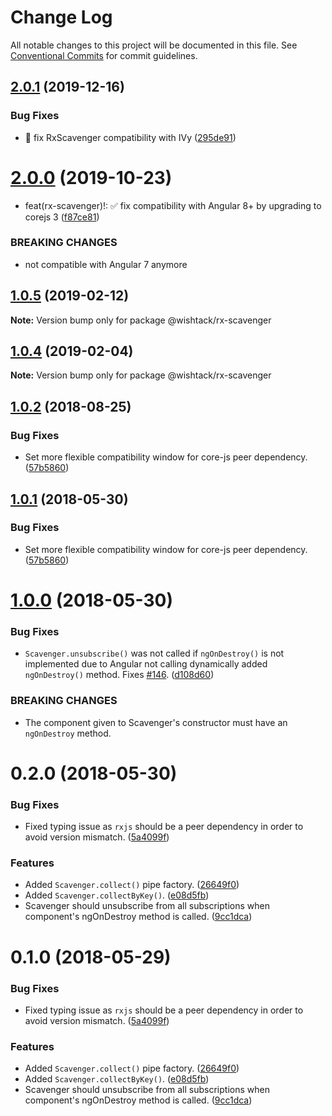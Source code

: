 # Change Log

All notable changes to this project will be documented in this file.
See [Conventional Commits](https://conventionalcommits.org) for commit guidelines.

## [2.0.1](https://github.com/wishtack/wishtack-steroids/compare/@wishtack/rx-scavenger@2.0.0...@wishtack/rx-scavenger@2.0.1) (2019-12-16)


### Bug Fixes

* 🐞 fix RxScavenger compatibility with IVy ([295de91](https://github.com/wishtack/wishtack-steroids/commit/295de91a9717fe5b0c4c0e6896977cdf67679c3a))





# [2.0.0](https://github.com/wishtack/wishtack-steroids/compare/@wishtack/rx-scavenger@1.0.5...@wishtack/rx-scavenger@2.0.0) (2019-10-23)


* feat(rx-scavenger)!: ✅ fix compatibility with Angular 8+ by upgrading to corejs 3 ([f87ce81](https://github.com/wishtack/wishtack-steroids/commit/f87ce81))


### BREAKING CHANGES

* not compatible with Angular 7 anymore





## [1.0.5](https://github.com/wishtack/wishtack-steroids/compare/@wishtack/rx-scavenger@1.0.4...@wishtack/rx-scavenger@1.0.5) (2019-02-12)

**Note:** Version bump only for package @wishtack/rx-scavenger





## [1.0.4](https://github.com/wishtack/wishtack-steroids/compare/@wishtack/rx-scavenger@1.0.3...@wishtack/rx-scavenger@1.0.4) (2019-02-04)

**Note:** Version bump only for package @wishtack/rx-scavenger





<a name="1.0.2"></a>
## [1.0.2](https://github.com/wishtack/wishtack-steroids/compare/@wishtack/rx-scavenger@1.0.0...@wishtack/rx-scavenger@1.0.2) (2018-08-25)


### Bug Fixes

* Set more flexible compatibility window for core-js peer dependency. ([57b5860](https://github.com/wishtack/wishtack-steroids/commit/57b5860))




<a name="1.0.1"></a>
## [1.0.1](https://github.com/wishtack/wishtack-steroids/compare/@wishtack/rx-scavenger@1.0.0...@wishtack/rx-scavenger@1.0.1) (2018-05-30)


### Bug Fixes

* Set more flexible compatibility window for core-js peer dependency. ([57b5860](https://github.com/wishtack/wishtack-steroids/commit/57b5860))




<a name="1.0.0"></a>
# [1.0.0](https://github.com/wishtack/wishtack-steroids/compare/@wishtack/rx-scavenger@0.2.0...@wishtack/rx-scavenger@1.0.0) (2018-05-30)


### Bug Fixes

* `Scavenger.unsubscribe()` was not called if `ngOnDestroy()` is not implemented due to Angular not calling dynamically added `ngOnDestroy()` method. Fixes [#146](https://github.com/wishtack/wishtack-steroids/issues/146). ([d108d60](https://github.com/wishtack/wishtack-steroids/commit/d108d60))


### BREAKING CHANGES

* The component given to Scavenger's constructor must have an `ngOnDestroy` method.




<a name="0.2.0"></a>
# 0.2.0 (2018-05-30)


### Bug Fixes

* Fixed typing issue as `rxjs` should be a peer dependency in order to avoid version mismatch. ([5a4099f](https://github.com/wishtack/wishtack-steroids/commit/5a4099f))


### Features

* Added `Scavenger.collect()` pipe factory. ([26649f0](https://github.com/wishtack/wishtack-steroids/commit/26649f0))
* Added `Scavenger.collectByKey()`. ([e08d5fb](https://github.com/wishtack/wishtack-steroids/commit/e08d5fb))
* Scavenger should unsubscribe from all subscriptions when component's ngOnDestroy method is called. ([9cc1dca](https://github.com/wishtack/wishtack-steroids/commit/9cc1dca))




<a name="0.1.0"></a>
# 0.1.0 (2018-05-29)


### Bug Fixes

* Fixed typing issue as `rxjs` should be a peer dependency in order to avoid version mismatch. ([5a4099f](https://github.com/wishtack/wishtack-steroids/commit/5a4099f))


### Features

* Added `Scavenger.collect()` pipe factory. ([26649f0](https://github.com/wishtack/wishtack-steroids/commit/26649f0))
* Added `Scavenger.collectByKey()`. ([e08d5fb](https://github.com/wishtack/wishtack-steroids/commit/e08d5fb))
* Scavenger should unsubscribe from all subscriptions when component's ngOnDestroy method is called. ([9cc1dca](https://github.com/wishtack/wishtack-steroids/commit/9cc1dca))
